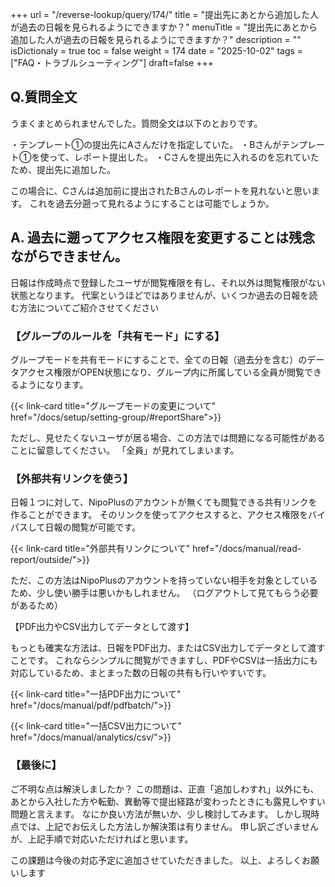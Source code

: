 +++
url = "/reverse-lookup/query/174/"
title = "提出先にあとから追加した人が過去の日報を見られるようにできますか？"
menuTitle = "提出先にあとから追加した人が過去の日報を見られるようにできますか？"
description = ""
isDictionaly = true
toc = false
weight = 174
date = "2025-10-02"
tags = ["FAQ・トラブルシューティング"]
draft=false
+++

## Q.質問全文

うまくまとめられませんでした。質問全文は以下のとおりです。

・テンプレート①の提出先にAさんだけを指定していた。
・Bさんがテンプレート①を使って、レポート提出した。
・Cさんを提出先に入れるのを忘れていたため、提出先に追加した。

この場合に、Cさんは追加前に提出されたBさんのレポートを見れないと思います。
これを過去分遡って見れるようにすることは可能でしょうか。

## A. 過去に遡ってアクセス権限を変更することは残念ながらできません。

日報は作成時点で登録したユーザが閲覧権限を有し、それ以外は閲覧権限がない状態となります。
代案というほどではありませんが、いくつか過去の日報を読む方法についてご紹介させてください

### 【グループのルールを「共有モード」にする】

グループモードを共有モードにすることで、全ての日報（過去分を含む）のデータアクセス権限がOPEN状態になり、グループ内に所属している全員が閲覧できるようになります。

{{< link-card title="グループモードの変更について" href="/docs/setup/setting-group/#reportShare">}}

ただし、見せたくないユーザが居る場合、この方法では問題になる可能性があることに留意してください。
「全員」が見れてしまいます。

### 【外部共有リンクを使う】

日報１つに対して、NipoPlusのアカウントが無くても閲覧できる共有リンクを作ることができます。
そのリンクを使ってアクセスすると、アクセス権限をバイパスして日報の閲覧が可能です。

{{< link-card title="外部共有リンクについて" href="/docs/manual/read-report/outside/">}}

ただ、この方法はNipoPlusのアカウントを持っていない相手を対象としているため、少し使い勝手は悪いかもしれません。
（ログアウトして見てもらう必要があるため）

【PDF出力やCSV出力してデータとして渡す】

もっとも確実な方法は、日報をPDF出力、またはCSV出力してデータとして渡すことです。
これならシンプルに閲覧ができますし、PDFやCSVは一括出力にも対応しているため、まとまった数の日報の共有も行いやすいです。

{{< link-card title="一括PDF出力について" href="/docs/manual/pdf/pdfbatch/">}}

{{< link-card title="一括CSV出力について" href="/docs/manual/analytics/csv/">}}

### 【最後に】

ご不明な点は解決しましたか？
この問題は、正直「追加しわすれ」以外にも、あとから入社した方や転勤、異動等で提出経路が変わったときにも露見しやすい問題と言えます。
なにか良い方法が無いか、少し検討してみます。
しかし現時点では、上記でお伝えした方法しか解決策は有りません。
申し訳ございませんが、上記手順で対応いただければと思います。

この課題は今後の対応予定に追加させていただきました。
以上、よろしくお願いします
